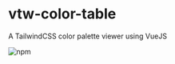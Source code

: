 # vtw-color-table

A TailwindCSS color palette viewer using VueJS

![npm](https://img.shields.io/npm/v/@peterdkc/vtw-color-table.svg)
